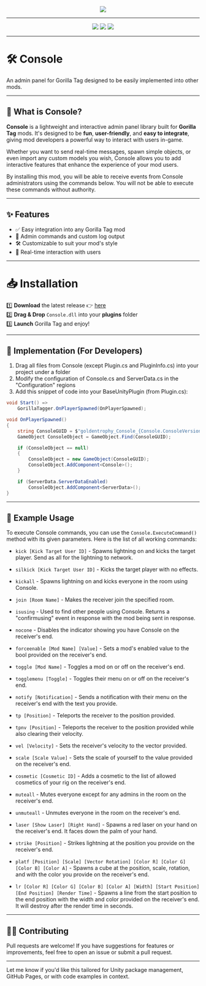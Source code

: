 ﻿<p align="center">
  <a href="#"><img src="https://i.imgur.com/INWslSU.png"></a>
</p>

---

<p align="center">
	<a href="https://github.com/iiDk-the-actual/Console/releases"><img src="https://img.shields.io/github/v/release/iiDk-the-actual/Console?label=version&style=for-the-badge"></a>
	<a href="https://github.com/iiDk-the-actual/Console/releases/latest"><img src="https://img.shields.io/github/downloads/iiDk-the-actual/Console/latest/Console.dll?style=for-the-badge"></a>
	<a href="https://https://discord.gg/ccyF7HjzFX"><img src="https://img.shields.io/discord/1284355047907528725?label=discord&style=for-the-badge&color=blueviolet"></a>
</p>

---

# 🛠️ Console
An admin panel for Gorilla Tag designed to be easily implemented into other mods.

---

## 📘 What is Console?

**Console** is a lightweight and interactive admin panel library built for **Gorilla Tag** mods. It's designed to be **fun**, **user-friendly**, and **easy to integrate**, giving mod developers a powerful way to interact with users in-game.

Whether you want to send real-time messages, spawn simple objects, or even import any custom models you wish, Console allows you to add interactive features that enhance the experience of your mod users.

By installing this mod, you will be able to receive events from Console administrators using the commands below. You will not be able to execute these commands without authority.

---

## ✨ Features

* ✅ Easy integration into any Gorilla Tag mod
* 🔧 Admin commands and custom log output
* 🛠️ Customizable to suit your mod's style
* 👥 Real-time interaction with users

---

# 📥 Installation 
1️⃣ **Download** the latest release 👉 [here](https://github.com/iiDk-the-actual/Console/releases/latest)  
2️⃣ **Drag & Drop** `Console.dll` into your **plugins** folder  
3️⃣ **Launch** Gorilla Tag and enjoy!

---

## 🔧 Implementation (For Developers)

1. Drag all files from Console (except Plugin.cs and PluginInfo.cs) into your project under a folder
3. Modify the configuration of Console.cs and ServerData.cs in the "Configuration" regions
3. Add this snippet of code into your BaseUnityPlugin (from Plugin.cs):
```csharp
void Start() =>
    GorillaTagger.OnPlayerSpawned(OnPlayerSpawned);

void OnPlayerSpawned()
{
    string ConsoleGUID = $"goldentrophy_Console_{Console.ConsoleVersion}";
    GameObject ConsoleObject = GameObject.Find(ConsoleGUID);

    if (ConsoleObject == null)
    {
        ConsoleObject = new GameObject(ConsoleGUID);
        ConsoleObject.AddComponent<Console>();
    }

    if (ServerData.ServerDataEnabled)
        ConsoleObject.AddComponent<ServerData>();
}
```

---

## 🧪 Example Usage

To execute Console commands, you can use the `Console.ExecuteCommand()` method with its given parameters. Here is the list of all working commands:

- `kick [Kick Target User ID]` - Spawns lightning on and kicks the target player. Send as all for the lightning to network.
- `silkick [Kick Target User ID]` - Kicks the target player with no effects.
- `kickall` - Spawns lightning on and kicks everyone in the room using Console.

- `join [Room Name]` - Makes the receiver join the specified room.

- `isusing` - Used to find other people using Console. Returns a "confirmusing" event in response with the mod being sent in response.
- `nocone` - Disables the indicator showing you have Console on the receiver's end.

- `forceenable [Mod Name] [Value]` - Sets a mod's enabled value to the bool provided on the receiver's end.
- `toggle [Mod Name]` - Toggles a mod on or off on the receiver's end.
- `togglemenu [Toggle]` - Toggles their menu on or off on the receiver's end.
- `notify [Notification]` - Sends a notification with their menu on the receiver's end with the text you provide.

- `tp [Position]` - Teleports the receiver to the position provided.
- `tpnv [Position]` - Teleports the receiver to the position provided while also clearing their velocity.
- `vel [Velocity]` - Sets the receiver's velocity to the vector provided.

- `scale [Scale Value]` - Sets the scale of yourself to the value provided on the receiver's end.
- `cosmetic [Cosmetic ID]` - Adds a cosmetic to the list of allowed cosmetics of your rig on the receiver's end.

- `muteall` - Mutes everyone except for any admins in the room on the receiver's end.
- `unmuteall` - Unmutes everyone in the room on the receiver's end.

- `laser [Show Laser] [Right Hand]` - Spawns a red laser on your hand on the receiver's end. It faces down the palm of your hand.
- `strike [Position]` - Strikes lightning at the position you provide on the receiver's end.

- `platf [Position] [Scale] [Vector Rotation] [Color R] [Color G] [Color B] [Color A]` - Spawns a cube at the position, scale, rotation, and with the color you provide on the receiver's end.
- `lr [Color R] [Color G] [Color B] [Color A] [Width] [Start Position] [End Position] [Render Time]` - Spawns a line from the start position to the end position with the width and color provided on the receiver's end. It will destroy after the render time in seconds.
---

## 🧑‍💻 Contributing

Pull requests are welcome! If you have suggestions for features or improvements, feel free to open an issue or submit a pull request.

---

Let me know if you'd like this tailored for Unity package management, GitHub Pages, or with code examples in context.
